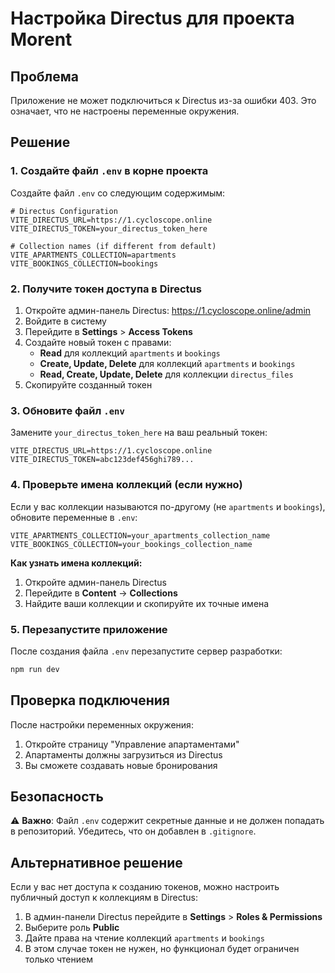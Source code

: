 # Настройка Directus для проекта Morent

## Проблема
Приложение не может подключиться к Directus из-за ошибки 403. Это означает, что не настроены переменные окружения.

## Решение

### 1. Создайте файл `.env` в корне проекта

Создайте файл `.env` со следующим содержимым:

```env
# Directus Configuration
VITE_DIRECTUS_URL=https://1.cycloscope.online
VITE_DIRECTUS_TOKEN=your_directus_token_here

# Collection names (if different from default)
VITE_APARTMENTS_COLLECTION=apartments
VITE_BOOKINGS_COLLECTION=bookings
```

### 2. Получите токен доступа в Directus

1. Откройте админ-панель Directus: https://1.cycloscope.online/admin
2. Войдите в систему
3. Перейдите в **Settings** > **Access Tokens**
4. Создайте новый токен с правами:
   - **Read** для коллекций `apartments` и `bookings`
   - **Create, Update, Delete** для коллекций `apartments` и `bookings`
   - **Read, Create, Update, Delete** для коллекции `directus_files`
5. Скопируйте созданный токен

### 3. Обновите файл `.env`

Замените `your_directus_token_here` на ваш реальный токен:

```env
VITE_DIRECTUS_URL=https://1.cycloscope.online
VITE_DIRECTUS_TOKEN=abc123def456ghi789...
```

### 4. Проверьте имена коллекций (если нужно)

Если у вас коллекции называются по-другому (не `apartments` и `bookings`), обновите переменные в `.env`:

```env
VITE_APARTMENTS_COLLECTION=your_apartments_collection_name
VITE_BOOKINGS_COLLECTION=your_bookings_collection_name
```

**Как узнать имена коллекций:**
1. Откройте админ-панель Directus
2. Перейдите в **Content** → **Collections**
3. Найдите ваши коллекции и скопируйте их точные имена

### 5. Перезапустите приложение

После создания файла `.env` перезапустите сервер разработки:

```bash
npm run dev
```

## Проверка подключения

После настройки переменных окружения:

1. Откройте страницу "Управление апартаментами"
2. Апартаменты должны загрузиться из Directus
3. Вы сможете создавать новые бронирования

## Безопасность

⚠️ **Важно**: Файл `.env` содержит секретные данные и не должен попадать в репозиторий. Убедитесь, что он добавлен в `.gitignore`.

## Альтернативное решение

Если у вас нет доступа к созданию токенов, можно настроить публичный доступ к коллекциям в Directus:

1. В админ-панели Directus перейдите в **Settings** > **Roles & Permissions**
2. Выберите роль **Public**
3. Дайте права на чтение коллекций `apartments` и `bookings`
4. В этом случае токен не нужен, но функционал будет ограничен только чтением
